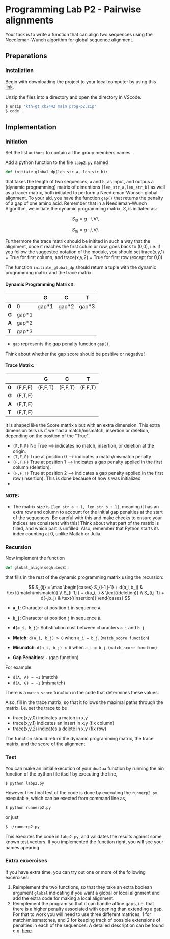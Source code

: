 # Programming Lab P2 - Pairwise alignments

Your task is to write a function that can align two sequences using the Needleman-Wunch algorithm for global sequence alignment.

## Preparations

### Installation

Begin with downloading the project to your local computer by using this [link](https://download-directory.github.io/?url=https%3A%2F%2Fgithub.com%2Fkth-gt%2Fcb2442%2Ftree%2Fmain%2Fprog%2Fp2). 


Unzip the files into a directory and open the directory in VScode. 
```bash
$ unzip 'kth-gt cb2442 main prog-p2.zip'
$ code .
```

## Implementation

### Initiation

Set the list `authors` to contain all the group members names.  

Add a python function to the file `labp2.py` named

```python
def initiate_global_dp(len_str_a, len_str_b):
```

that takes the length of two sequences, `a` and `b`, as input, and outpus a (dynamic programming) matrix of dimentions `[len_str_a,len_str_b]` as well as a tracer matrix, both initiated to perform a Needleman-Wunsch global alignment. 
To your aid, you have the function `gap()` that returns the penalty of a gap of one amino acid.
Remember that in a Needleman-Wunch Algorithm, we initiate the dynamic programming matrix, $S$, is initiated as:

$$S_{i0}=g \cdot i, \forall i,$$

$$S_{0j}=g \cdot j, \forall j.$$

Furthermore the trace matrix should be initited in such a way that the alignment, once it reaches the first colum or row, goes back to (0,0), i.e. if you follow the suggested notation of the module, you should set trace(x,y,1) = True for first column, and trace(x,y,2) = True for first row (except for 0,0)

The function `initiate_global_dp` should return a tuple with the dynamic programming matrix and the trace matrix.


#### Dynamic Programming Matrix `S`:

|   |   | G | C | T |
|---|---|---|---|---|
| **0** | 0 | gap\*1 | gap\*2 | gap\*3 |
| **G** | gap\*1 |   |   |   |
| **A** | gap\*2 |   |   |   |
| **T** | gap\*3 |   |   |   |

- `gap` represents the gap penalty function `gap()`.

Think about whether the gap score should be positive or negative!

#### Trace Matrix:


|   |   | G | C | T |
|---|---|---|---|---|
| **0** | (F,F,F) | (F,F,T) | (F,F,T) | (F,F,T) |
| **G** | (F,T,F) |   |   |   |
| **A** | (F,T,F) |   |   |   |
| **T** | (F,T,F) |   |   |   |

It is shaped like the Score matrix `S` but with an extra dimension. This extra dimension tells us if we had a match/mismatch, insertion or deletion, depending on the position of the "True".

- `(F,F,F)` No True --> indicates no match, insertion, or deletion at the origin.
- `(T,F,F)` True at position 0 --> indicates a match/mismatch penalty
- `(F,T,F)` True at position 1 --> indicates a gap penalty applied in the first column (deletion).
- `(F,F,T)` True at position 2 --> indicates a gap penalty applied in the first row (insertion). This is done because of how `S` was initialized
- 

#### NOTE:
- The matrix size is `[len_str_a + 1, len_str_b + 1]`, meaning it has an extra row and column to account for the initial gap penalties at the start of the sequences. Be careful with this and make checks to ensure your indices are consistent with this! Think about what part of the matrix is filled, and which part is unfilled. Also, remember that Python starts its index counting at 0, unlike Matlab or Julia.

### Recursion

Now implement the function

```python
def global_align(seqA,seqB):
```

that fills in the rest of the dynamic programming matrix using the recursion:

$$
S_{ij} = \max \begin{cases}
    S_{i-1,j-1} + d(a_i,b_j) & \text{(match/mismatch)} \\
    S_{i-1,j} + d(a_i,-) & \text{(deletion)} \\
    S_{i,j-1} + d(-,b_j) & \text{(insertion)}
\end{cases}
$$


- **`a_i`**: Character at position `i` in sequence `A`.
- **`b_j`**: Character at position `j` in sequence `B`.
- **`d(a_i, b_j)`**: Substitution cost between characters `a_i` and `b_j`.

- **Match**: `d(a_i, b_j) > 0` when `a_i = b_j`. (`match_score function`)
- **Mismatch**: `d(a_i, b_j) < 0` when `a_i ≠ b_j`. (`match_score function`)
- **Gap Penalties**: `-` (gap function)

For example:
- `d(A, A) = +1` (match)
- `d(A, G) = -1` (mismatch)

There is a `match_score` function in the code that determines these values.


Also, fill in the trace matrix, so that it follows the maximal paths through the matrix. I.e. set the trace to be

* trace(x,y,0) indicates a match in x,y
* trace(x,y,1) indicates an insert in x,y (fix column)
* trace(x,y,2) indicates a delete in x,y (fix row)

The function should return the dynamic programming matrix, the trace matrix, and the score of the alignment

### Test

You can make an initial execution of your `dna2aa` function by running the ain function of the python file itself by executing the line,

```bash
$ python labp2.py
```

However ther final test of the code is done by executing the `runnerp2.py` executable, which can be exected from command line as,

```bash
$ python runnerp2.py
```

or just

```bash
$ ./runnerp2.py
```

This executes the code in `labp2.py`, and validates the results against some known test vectors.
If you implemented the function right, you will see your names apearing.

### Extra excercises

If you have extra time, you can try out one or more of the following excercises:

1. Reimplement the two functions, so that they take an extra boolean argument `global` indicating if you want a global or local alignment and add the extra code for making a local alignment.
2. Reimplement the program so that it can handle affine gaps, i.e. that there is a higher penalty associated with opening than extending a gap. For that to work you will need to use three different matrices, 1 for match/missmatches, and 2 for keeping track of possible extensions of penalties in each of the sequences. A detailed description can be found e.g. [here](https://www.cs.cmu.edu/~ckingsf/bioinfo-lectures/gaps.pdf).
